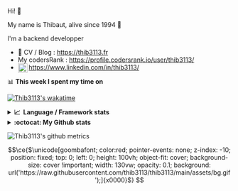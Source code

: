 Hi! 👋

My name is Thibaut, alive since 1994 🍷

I'm a backend developper

-   📝 CV / Blog : https://thib3113.fr
-   My codersRank : https://profile.codersrank.io/user/thib3113/
-   <a href="https://www.linkedin.com/in/thib3113/"><img align="left" alt="Thib3113's Linkedin" width="21px" src="https://img.icons8.com/color/48/linkedin.png" /></a> https://www.linkedin.com/in/thib3113/

📊 **This week I spent my time on**

[![Thib3113's wakatime](https://github-readme-stats.vercel.app/api/wakatime?username=thib3113&layout=default&theme=dracula&langs_count=6&hide_title=true&hide_border=true)](https://wakatime.com/@thib3113)

<details>
  <summary><b>📈&nbsp;&nbsp;Language&nbsp;/&nbsp;Framework stats</b></summary>
  <br/>  
  <a href='https://profile.codersrank.io/user/thib3113/'>
  <img src='http://cr-skills-chart-widget.azurewebsites.net/api/api?username=thib3113&padding=30&skills=php,batchfile,javascript,less,mysql,reactjs,scss,shell,typescript,vue'>
  </a>
</details>

<details>
  <summary><b>:octocat: My Github stats</b></summary>
  <br/>  
  
  <img src="https://github-readme-stats.vercel.app/api?username=thib3113&theme=dracula&show_icons=true&" alt="Thib3113's GitHub stats" />

<!--START_SECTION:activity-->

1. 🎉 Merged PR [#361](https://github.com/thib3113/vban/pull/361) in [thib3113/vban](https://github.com/thib3113/vban)
2. 🎉 Merged PR [#3](https://github.com/thib3113/node-lovebox/pull/3) in [thib3113/node-lovebox](https://github.com/thib3113/node-lovebox)
3. 🎉 Merged PR [#2](https://github.com/thib3113/node-lovebox/pull/2) in [thib3113/node-lovebox](https://github.com/thib3113/node-lovebox)
4. 🎉 Merged PR [#22](https://github.com/spailybot/moleculer-auto-openapi/pull/22) in [spailybot/moleculer-auto-openapi](https://github.com/spailybot/moleculer-auto-openapi)
5. 🚀 Published release [v1.3.2](https://github.com/spailybot/moleculer-auto-openapi/releases/tag/v1.3.2) in [spailybot/moleculer-auto-openapi](https://github.com/spailybot/moleculer-auto-openapi)
 <!--END_SECTION:activity-->

</details>

![Thib3113's github metrics](https://gist.githubusercontent.com/thib3113/83a96e16f8bca103f1b0e376186c66ec/raw/github-metrics.svg)

```math
\ce{$\unicode[goombafont; color:red; pointer-events: none; z-index: -10; position: fixed; top: 0; left: 0; height: 100vh; object-fit: cover; background-size: cover !important; width: 130vw; opacity: 0.1; background: url('https://raw.githubusercontent.com/thib3113/thib3113/main/assets/bg.gif');]{x0000}$}
